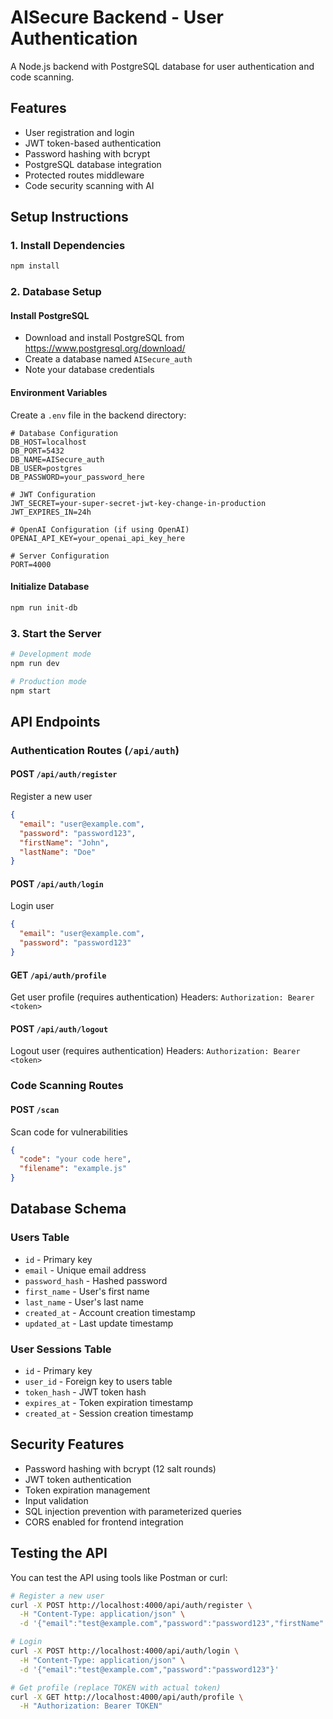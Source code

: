# AISecure Backend - User Authentication

A Node.js backend with PostgreSQL database for user authentication and code scanning.

## Features

- User registration and login
- JWT token-based authentication
- Password hashing with bcrypt
- PostgreSQL database integration
- Protected routes middleware
- Code security scanning with AI

## Setup Instructions

### 1. Install Dependencies
```bash
npm install
```

### 2. Database Setup

#### Install PostgreSQL
- Download and install PostgreSQL from https://www.postgresql.org/download/
- Create a database named `AISecure_auth`
- Note your database credentials

#### Environment Variables
Create a `.env` file in the backend directory:
```env
# Database Configuration
DB_HOST=localhost
DB_PORT=5432
DB_NAME=AISecure_auth
DB_USER=postgres
DB_PASSWORD=your_password_here

# JWT Configuration
JWT_SECRET=your-super-secret-jwt-key-change-in-production
JWT_EXPIRES_IN=24h

# OpenAI Configuration (if using OpenAI)
OPENAI_API_KEY=your_openai_api_key_here

# Server Configuration
PORT=4000
```

#### Initialize Database
```bash
npm run init-db
```

### 3. Start the Server
```bash
# Development mode
npm run dev

# Production mode
npm start
```

## API Endpoints

### Authentication Routes (`/api/auth`)

#### POST `/api/auth/register`
Register a new user
```json
{
  "email": "user@example.com",
  "password": "password123",
  "firstName": "John",
  "lastName": "Doe"
}
```

#### POST `/api/auth/login`
Login user
```json
{
  "email": "user@example.com",
  "password": "password123"
}
```

#### GET `/api/auth/profile`
Get user profile (requires authentication)
Headers: `Authorization: Bearer <token>`

#### POST `/api/auth/logout`
Logout user (requires authentication)
Headers: `Authorization: Bearer <token>`

### Code Scanning Routes

#### POST `/scan`
Scan code for vulnerabilities
```json
{
  "code": "your code here",
  "filename": "example.js"
}
```

## Database Schema

### Users Table
- `id` - Primary key
- `email` - Unique email address
- `password_hash` - Hashed password
- `first_name` - User's first name
- `last_name` - User's last name
- `created_at` - Account creation timestamp
- `updated_at` - Last update timestamp

### User Sessions Table
- `id` - Primary key
- `user_id` - Foreign key to users table
- `token_hash` - JWT token hash
- `expires_at` - Token expiration timestamp
- `created_at` - Session creation timestamp

## Security Features

- Password hashing with bcrypt (12 salt rounds)
- JWT token authentication
- Token expiration management
- Input validation
- SQL injection prevention with parameterized queries
- CORS enabled for frontend integration

## Testing the API

You can test the API using tools like Postman or curl:

```bash
# Register a new user
curl -X POST http://localhost:4000/api/auth/register \
  -H "Content-Type: application/json" \
  -d '{"email":"test@example.com","password":"password123","firstName":"Test","lastName":"User"}'

# Login
curl -X POST http://localhost:4000/api/auth/login \
  -H "Content-Type: application/json" \
  -d '{"email":"test@example.com","password":"password123"}'

# Get profile (replace TOKEN with actual token)
curl -X GET http://localhost:4000/api/auth/profile \
  -H "Authorization: Bearer TOKEN"
```


